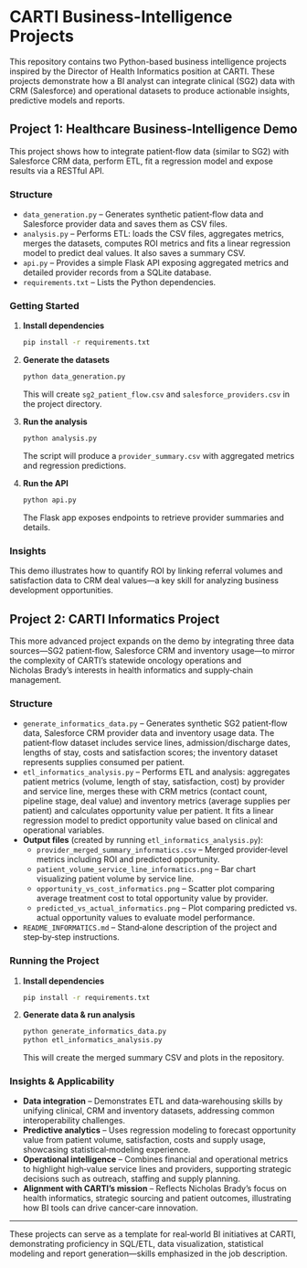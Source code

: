 # CARTI Business-Intelligence Projects

This repository contains two Python-based business intelligence projects inspired by the Director of Health Informatics position at CARTI. These projects demonstrate how a BI analyst can integrate clinical (SG2) data with CRM (Salesforce) and operational datasets to produce actionable insights, predictive models and reports.

## Project 1: Healthcare Business‑Intelligence Demo

This project shows how to integrate patient‑flow data (similar to SG2) with Salesforce CRM data, perform ETL, fit a regression model and expose results via a RESTful API.

### Structure

- `data_generation.py` – Generates synthetic patient‑flow data and Salesforce provider data and saves them as CSV files.
- `analysis.py` – Performs ETL: loads the CSV files, aggregates metrics, merges the datasets, computes ROI metrics and fits a linear regression model to predict deal values. It also saves a summary CSV.
- `api.py` – Provides a simple Flask API exposing aggregated metrics and detailed provider records from a SQLite database.
- `requirements.txt` – Lists the Python dependencies.

### Getting Started

1. **Install dependencies**

    ```bash
    pip install -r requirements.txt
    ```

2. **Generate the datasets**

    ```bash
    python data_generation.py
    ```
    This will create `sg2_patient_flow.csv` and `salesforce_providers.csv` in the project directory.

3. **Run the analysis**

    ```bash
    python analysis.py
    ```
    The script will produce a `provider_summary.csv` with aggregated metrics and regression predictions.

4. **Run the API**

    ```bash
    python api.py
    ```
    The Flask app exposes endpoints to retrieve provider summaries and details.

### Insights

This demo illustrates how to quantify ROI by linking referral volumes and satisfaction data to CRM deal values—a key skill for analyzing business development opportunities.

## Project 2: CARTI Informatics Project

This more advanced project expands on the demo by integrating three data sources—SG2 patient‑flow, Salesforce CRM and inventory usage—to mirror the complexity of CARTI’s statewide oncology operations and Nicholas Brady’s interests in health informatics and supply‑chain management.

### Structure

- `generate_informatics_data.py` – Generates synthetic SG2 patient‑flow data, Salesforce CRM provider data and inventory usage data. The patient‑flow dataset includes service lines, admission/discharge dates, lengths of stay, costs and satisfaction scores; the inventory dataset represents supplies consumed per patient.
- `etl_informatics_analysis.py` – Performs ETL and analysis: aggregates patient metrics (volume, length of stay, satisfaction, cost) by provider and service line, merges these with CRM metrics (contact count, pipeline stage, deal value) and inventory metrics (average supplies per patient) and calculates opportunity value per patient. It fits a linear regression model to predict opportunity value based on clinical and operational variables.
- **Output files** (created by running `etl_informatics_analysis.py`):
  - `provider_merged_summary_informatics.csv` – Merged provider‑level metrics including ROI and predicted opportunity.
  - `patient_volume_service_line_informatics.png` – Bar chart visualizing patient volume by service line.
  - `opportunity_vs_cost_informatics.png` – Scatter plot comparing average treatment cost to total opportunity value by provider.
  - `predicted_vs_actual_informatics.png` – Plot comparing predicted vs. actual opportunity values to evaluate model performance.
- `README_INFORMATICS.md` – Stand‑alone description of the project and step‑by‑step instructions.

### Running the Project

1. **Install dependencies**

    ```bash
    pip install -r requirements.txt
    ```

2. **Generate data & run analysis**

    ```bash
    python generate_informatics_data.py
    python etl_informatics_analysis.py
    ```

    This will create the merged summary CSV and plots in the repository.

### Insights & Applicability

- **Data integration** – Demonstrates ETL and data‑warehousing skills by unifying clinical, CRM and inventory datasets, addressing common interoperability challenges.
- **Predictive analytics** – Uses regression modeling to forecast opportunity value from patient volume, satisfaction, costs and supply usage, showcasing statistical‑modeling experience.
- **Operational intelligence** – Combines financial and operational metrics to highlight high‑value service lines and providers, supporting strategic decisions such as outreach, staffing and supply planning.
- **Alignment with CARTI’s mission** – Reflects Nicholas Brady’s focus on health informatics, strategic sourcing and patient outcomes, illustrating how BI tools can drive cancer‑care innovation.

---

These projects can serve as a template for real‑world BI initiatives at CARTI, demonstrating proficiency in SQL/ETL, data visualization, statistical modeling and report generation—skills emphasized in the job description.